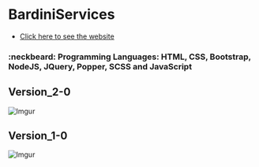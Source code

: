 # BardiniServices
- [Click here to see the website](http://www.bardiniservices.com)

### :neckbeard: Programming Languages: HTML, CSS, Bootstrap, NodeJS, JQuery, Popper, SCSS and JavaScript

## Version_2-0
![Imgur](https://i.imgur.com/T0qK0dg.png)

## Version_1-0
![Imgur](https://i.imgur.com/btYASZW.png)